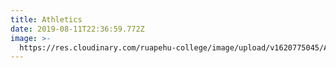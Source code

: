```yaml
---
title: Athletics
date: 2019-08-11T22:36:59.772Z
image: >-
  https://res.cloudinary.com/ruapehu-college/image/upload/v1620775045/Athletics_Website_Banner_panqg2.jpg
---
```


